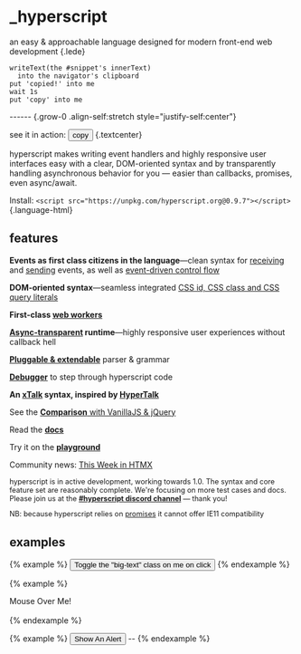 
<div id="intro-to-hyperscript">

# _hyperscript

an easy & approachable language designed for modern front-end web development {.lede}

<div id="sample" class="box f-switch colwidth-l justify-content:center align-items:center">

<pre class="grow-2"><code class=language-hyperscript>writeText(the #snippet's innerText)
  into the navigator's clipboard
put 'copied!' into me
wait 1s
put 'copy' into me</code></pre>

------ {.grow-0 .align-self:stretch style="justify-self:center"}

see it in action: <button class="btn primary" _="on click
writeText(the #snippet's innerText) into the navigator's clipboard
put 'copied!' into me
wait 1s
put 'copy' into me">
copy
</button>
{.textcenter}

</div>
</div>

hyperscript makes writing event handlers and highly
responsive user interfaces easy with a clear, DOM-oriented syntax and by transparently
 handling asynchronous behavior for you &mdash; easier than callbacks, promises, even async/await.

Install: `<script src="https://unpkg.com/hyperscript.org@0.9.7"></script>`{.language-html}


## features

<div id="features-list" class="textcolumns">

**Events as first class citizens in the language**&mdash;clean syntax for
[receiving](/features/on) and [sending](/commands/send) events, as well as
[event-driven control flow](docs/#event-control-flow)

**DOM-oriented syntax**&mdash;seamless integrated [CSS id, CSS class and CSS
query literals](https://hyperscript.org/expressions/#css)

**First-class [web workers](/docs#workers)**

**[Async-transparent](/docs#async) runtime**&mdash;highly responsive user
experiences without callback hell

**[Pluggable & extendable](/docs/#extending)** parser & grammar

**[Debugger](/docs#debugging)** to step through hyperscript code

**An [xTalk](https://en.wikipedia.org/wiki/XTalk) syntax, inspired by [HyperTalk](https://hypercard.org/HyperTalk%20Reference%202.4.pdf)**

See the [**Comparison** with VanillaJS & jQuery](/comparison)

Read the [**docs**](/docs)

Try it on the [**playground**](/playground)

Community news: [This Week in HTMX](https://thisweek.htmx.org)

</div>

<aside class="box warn crowded color" style="font-size: .9em; --rhythm: 1em;">

hyperscript is in active development, working towards 1.0. The syntax and core
feature set are reasonably complete. We're focusing on more test cases and
docs. Please join us at the
<a style="font-weight: bold" href="https://htmx.org/discord">#hyperscript discord channel</a>
&mdash; thank you!

NB: because hyperscript relies on
[promises](https://caniuse.com/?search=Promise) it cannot offer IE11
compatibility

</aside>

## examples

{% example %}
<button _="on click toggle .big-text">
  Toggle the "big-text" class on me on click
</button>
{% endexample %}

<style>
button.big-text {
  font-size: 2em;
}
</style>

{% example %}
<div _="on mouseenter toggle .visible on #help until mouseleave">
  Mouse Over Me!
</div>
<div id="help"> I'm a helpful message!</div>
{% endexample %}

<style>
#help {
  opacity: 0;
}
#help.visible {
  opacity: 1;
  transition: opacity 200ms ease-in;
}
</style>

{% example %}
<button _="on click
             call alert('OK, Going to put the current date into the output!')
             make a Date then put it into the next <output/>">
  Show An Alert
</button>
<output>--</output>
{% endexample %}
